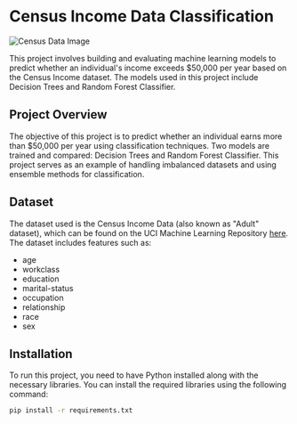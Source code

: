# Census Income Data Classification

![Census Data Image](https://upload.wikimedia.org/wikipedia/commons/7/7a/Census_Bureau_Logo.svg)

This project involves building and evaluating machine learning models to predict whether an individual's income exceeds $50,000 per year based on the Census Income dataset. The models used in this project include Decision Trees and Random Forest Classifier.

## Project Overview

The objective of this project is to predict whether an individual earns more than $50,000 per year using classification techniques. Two models are trained and compared: Decision Trees and Random Forest Classifier. This project serves as an example of handling imbalanced datasets and using ensemble methods for classification.

## Dataset

The dataset used is the Census Income Data (also known as "Adult" dataset), which can be found on the UCI Machine Learning Repository [here](https://archive.ics.uci.edu/ml/datasets/adult). The dataset includes features such as:

- age
- workclass
- education
- marital-status
- occupation
- relationship
- race
- sex

## Installation

To run this project, you need to have Python installed along with the necessary libraries. You can install the required libraries using the following command:

```bash
pip install -r requirements.txt
